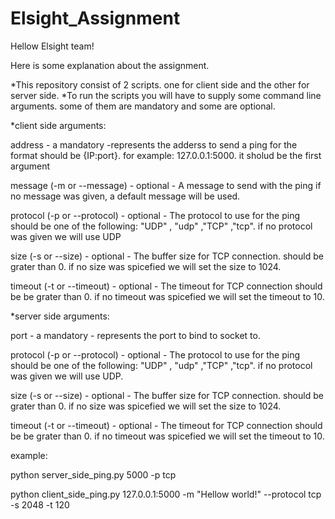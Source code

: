 # Elsight_Assignment

Hellow Elsight team!

Here is some explanation about the assignment. 

*This repository consist of 2 scripts. one for client side and the other for server side.
*To run the scripts you will have to supply some command line arguments. some of them are mandatory and some are optional.

*client side arguments:

  address - a mandatory -represents the adderss to send a ping for the format should be {IP:port}.
  for example: 127.0.0.1:5000. it sholud be the first argument
  
  message (-m or --message) - optional - A message to send with the ping if no message was given, a default message will be used.
  
  protocol (-p or --protocol) - optional - The protocol to use for the ping should be one of the following:
  "UDP" , "udp" ,"TCP" ,"tcp".
  if no protocol was given we will use UDP
  
  size (-s or --size) - optional - The buffer size for TCP connection. should be grater than 0.
  if no size was spicefied we will set the size to 1024.
  
  timeout (-t or --timeout) - optional - The timeout for TCP connection should be be grater than 0.
  if no timeout was spicefied we will set the timeout to 10.
  
  
*server side arguments:

  port - a mandatory - represents the port to bind to socket to.
  
  protocol (-p or --protocol) - optional - The protocol to use for the ping should be one of the following:
  "UDP" , "udp" ,"TCP" ,"tcp".
  if no protocol was given we will use UDP.
  
  size (-s or --size) - optional - The buffer size for TCP connection. should be grater than 0.
  if no size was spicefied we will set the size to 1024.
  
  timeout (-t or --timeout) - optional - The timeout for TCP connection should be be grater than 0.
  if no timeout was spicefied we will set the timeout to 10.



  example: 
  
  python server_side_ping.py 5000 -p tcp
  
  python client_side_ping.py 127.0.0.1:5000 -m "Hellow world!"  --protocol tcp -s 2048 -t 120
